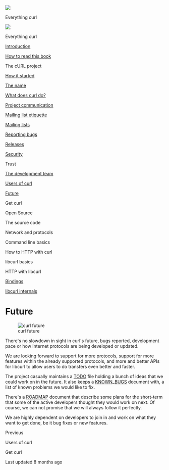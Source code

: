 <a href="../index.html" class="link-a079aa82--primary-53a25e66--logoLink-10d08504"></a>

<img src="https://gblobscdn.gitbook.com/orgs%2F-LxuH0qSm4xO9nWfEBlB%2Favatar.png?alt=media" class="image-67b14f24--avatar-1c1d03ec" />

<span class="text-4505230f--UIH400-4e41e82a--textContentFamily-49a318e1--spaceNameText-677c2969">Everything curl</span>

<a href="../index.html" class="link-a079aa82--primary-53a25e66--logoLink-10d08504"></a>

<img src="https://gblobscdn.gitbook.com/orgs%2F-LxuH0qSm4xO9nWfEBlB%2Favatar.png?alt=media" class="image-67b14f24--avatar-1c1d03ec" />

<span class="text-4505230f--UIH400-4e41e82a--textContentFamily-49a318e1--spaceNameText-677c2969">Everything curl</span>

<a href="../index.html" class="navButton-94f2579c--navButtonClickable-161b88ca"><span class="text-4505230f--UIH300-2063425d--textContentFamily-49a318e1--navButtonLabel-14a4968f">Introduction</span></a>

<a href="../how-to-read.html" class="navButton-94f2579c--navButtonClickable-161b88ca"><span class="text-4505230f--UIH300-2063425d--textContentFamily-49a318e1--navButtonLabel-14a4968f">How to read this book</span></a>

<span class="text-4505230f--UIH300-2063425d--textContentFamily-49a318e1--navButtonLabel-14a4968f">The cURL project</span>

<a href="started.html" class="navButton-94f2579c--pageItemWithChildrenNested-2c5d8183--navButtonClickable-161b88ca"><span class="text-4505230f--UIH300-2063425d--textContentFamily-49a318e1--navButtonLabel-14a4968f">How it started</span></a>

<a href="name.html" class="navButton-94f2579c--pageItemWithChildrenNested-2c5d8183--navButtonClickable-161b88ca"><span class="text-4505230f--UIH300-2063425d--textContentFamily-49a318e1--navButtonLabel-14a4968f">The name</span></a>

<a href="does.html" class="navButton-94f2579c--pageItemWithChildrenNested-2c5d8183--navButtonClickable-161b88ca"><span class="text-4505230f--UIH300-2063425d--textContentFamily-49a318e1--navButtonLabel-14a4968f">What does curl do?</span></a>

<a href="comm.html" class="navButton-94f2579c--pageItemWithChildrenNested-2c5d8183--navButtonClickable-161b88ca"><span class="text-4505230f--UIH300-2063425d--textContentFamily-49a318e1--navButtonLabel-14a4968f">Project communication</span></a>

<a href="etiquette.html" class="navButton-94f2579c--pageItemWithChildrenNested-2c5d8183--navButtonClickable-161b88ca"><span class="text-4505230f--UIH300-2063425d--textContentFamily-49a318e1--navButtonLabel-14a4968f">Mailing list etiquette</span></a>

<a href="maillists.html" class="navButton-94f2579c--pageItemWithChildrenNested-2c5d8183--navButtonClickable-161b88ca"><span class="text-4505230f--UIH300-2063425d--textContentFamily-49a318e1--navButtonLabel-14a4968f">Mailing lists</span></a>

<a href="bugs.html" class="navButton-94f2579c--pageItemWithChildrenNested-2c5d8183--navButtonClickable-161b88ca"><span class="text-4505230f--UIH300-2063425d--textContentFamily-49a318e1--navButtonLabel-14a4968f">Reporting bugs</span></a>

<a href="releases.html" class="navButton-94f2579c--pageItemWithChildrenNested-2c5d8183--navButtonClickable-161b88ca"><span class="text-4505230f--UIH300-2063425d--textContentFamily-49a318e1--navButtonLabel-14a4968f">Releases</span></a>

<a href="security.html" class="navButton-94f2579c--pageItemWithChildrenNested-2c5d8183--navButtonClickable-161b88ca"><span class="text-4505230f--UIH300-2063425d--textContentFamily-49a318e1--navButtonLabel-14a4968f">Security</span></a>

<a href="trust.html" class="navButton-94f2579c--pageItemWithChildrenNested-2c5d8183--navButtonClickable-161b88ca"><span class="text-4505230f--UIH300-2063425d--textContentFamily-49a318e1--navButtonLabel-14a4968f">Trust</span></a>

<a href="devteam.html" class="navButton-94f2579c--pageItemWithChildrenNested-2c5d8183--navButtonClickable-161b88ca"><span class="text-4505230f--UIH300-2063425d--textContentFamily-49a318e1--navButtonLabel-14a4968f">The development team</span></a>

<a href="users.html" class="navButton-94f2579c--pageItemWithChildrenNested-2c5d8183--navButtonClickable-161b88ca"><span class="text-4505230f--UIH300-2063425d--textContentFamily-49a318e1--navButtonLabel-14a4968f">Users of curl</span></a>

<a href="future.html" class="navButton-94f2579c--pageItemWithChildrenNested-2c5d8183--navButtonClickable-161b88ca--navButtonOpened-6a88552e"><span class="text-4505230f--UIH300-2063425d--textContentFamily-49a318e1--navButtonLabel-14a4968f">Future</span></a>

<span class="text-4505230f--UIH300-2063425d--textContentFamily-49a318e1--navButtonLabel-14a4968f">Get curl</span>

<span class="text-4505230f--UIH300-2063425d--textContentFamily-49a318e1--navButtonLabel-14a4968f">Open Source</span>

<span class="text-4505230f--UIH300-2063425d--textContentFamily-49a318e1--navButtonLabel-14a4968f">The source code</span>

<span class="text-4505230f--UIH300-2063425d--textContentFamily-49a318e1--navButtonLabel-14a4968f">Network and protocols</span>

<span class="text-4505230f--UIH300-2063425d--textContentFamily-49a318e1--navButtonLabel-14a4968f">Command line basics</span>



<span class="text-4505230f--UIH300-2063425d--textContentFamily-49a318e1--navButtonLabel-14a4968f">How to HTTP with curl</span>

<span class="text-4505230f--UIH300-2063425d--textContentFamily-49a318e1--navButtonLabel-14a4968f">libcurl basics</span>

<span class="text-4505230f--UIH300-2063425d--textContentFamily-49a318e1--navButtonLabel-14a4968f">HTTP with libcurl</span>

<a href="../bindings.html" class="navButton-94f2579c--navButtonClickable-161b88ca"><span class="text-4505230f--UIH300-2063425d--textContentFamily-49a318e1--navButtonLabel-14a4968f">Bindings</span></a>

<a href="../internals.html" class="navButton-94f2579c--navButtonClickable-161b88ca"><span class="text-4505230f--UIH300-2063425d--textContentFamily-49a318e1--navButtonLabel-14a4968f">libcurl internals</span></a>

<a href="../bookindex.html" class="navButton-94f2579c--navButtonClickable-161b88ca"><span class="text-4505230f--UIH300-2063425d--textContentFamily-49a318e1--navButtonLabel-14a4968f"></span></a>





# <span class="text-4505230f--DisplayH900-bfb998fa--textContentFamily-49a318e1">Future</span>

<span class="text-4505230f--UIH300-2063425d--textUIFamily-5ebd8e40--text-8ee2c8b2"></span>

<figure><img src="https://gblobscdn.gitbook.com/assets%2F-LvW30LMWx5oHe1_SY3L%2F-LvW31Saq-3M0AP13zyD%2F-LvW3J-ZAzxe0HagxO3_%2Fdevgraph-800.png?alt=media" alt="curl future" class="image-52799b3c" /><figcaption><span class="text-4505230f--TextH400-3033861f--textContentFamily-49a318e1" style="max-width:100%">curl future</span></figcaption></figure>

<span class="text-4505230f--TextH400-3033861f--textContentFamily-49a318e1"><span data-key="253e95be5bbc48f4b2ae419bbf534337"><span data-offset-key="253e95be5bbc48f4b2ae419bbf534337:0">There's no slowdown in sight in curl's future, bugs reported, development pace or how Internet protocols are being developed or updated.</span></span></span>

<span class="text-4505230f--TextH400-3033861f--textContentFamily-49a318e1"><span data-key="b09ec657a8474719af6ddc46302341dd"><span data-offset-key="b09ec657a8474719af6ddc46302341dd:0">We are looking forward to support for more protocols, support for more features within the already supported protocols, and more and better APIs for libcurl to allow users to do transfers even better and faster.</span></span></span>

<span class="text-4505230f--TextH400-3033861f--textContentFamily-49a318e1"><span data-key="36a81db19d0946c4b60a1ed8fee4dd43"><span data-offset-key="36a81db19d0946c4b60a1ed8fee4dd43:0">The project casually maintains a </span></span><a href="https://curl.se/docs/todo.html" class="link-a079aa82--primary-53a25e66--link-faf6c434"><span data-key="b4140b1392b6474599f938b22404102d"><span data-offset-key="b4140b1392b6474599f938b22404102d:0">TODO</span></span></a><span data-key="8e3916102f624030b63e77a6f40a3679"><span data-offset-key="8e3916102f624030b63e77a6f40a3679:0"> file holding a bunch of ideas that we could work on in the future. It also keeps a </span></span><a href="https://curl.se/docs/knownbugs.html" class="link-a079aa82--primary-53a25e66--link-faf6c434"><span data-key="2f28029936724c10acf9fc8c0b94d6c3"><span data-offset-key="2f28029936724c10acf9fc8c0b94d6c3:0">KNOWN_BUGS</span></span></a><span data-key="10b1d1f2ccc6495b8548124ed7bc19cd"><span data-offset-key="10b1d1f2ccc6495b8548124ed7bc19cd:0"> document with, a list of known problems we would like to fix.</span></span></span>

<span class="text-4505230f--TextH400-3033861f--textContentFamily-49a318e1"><span data-key="e8cd152844c5482fb746183706f87536"><span data-offset-key="e8cd152844c5482fb746183706f87536:0">There's a </span></span><a href="https://curl.se/dev/roadmap.html" class="link-a079aa82--primary-53a25e66--link-faf6c434"><span data-key="b51c4fa40693435f984add41a5b3364d"><span data-offset-key="b51c4fa40693435f984add41a5b3364d:0">ROADMAP</span></span></a><span data-key="12f94cd12844496fbbb3fab4f89baafe"><span data-offset-key="12f94cd12844496fbbb3fab4f89baafe:0"> document that describe some plans for the short-term that some of the active developers thought they would work on next. Of course, we can not promise that we will always follow it perfectly.</span></span></span>

<span class="text-4505230f--TextH400-3033861f--textContentFamily-49a318e1"><span data-key="be2cb8a044d045f9aee4b03245ea9bc4"><span data-offset-key="be2cb8a044d045f9aee4b03245ea9bc4:0">We are highly dependent on developers to join in and work on what they want to get done, be it bug fixes or new features.</span></span></span>

<a href="users.html" class="reset-3c756112--card-6570f064--whiteCard-fff091a4--cardPrevious-56a5e674"></a>

<span class="text-4505230f--TextH200-a3425406--textContentFamily-49a318e1">Previous</span>

<span class="text-4505230f--UIH400-4e41e82a--textContentFamily-49a318e1">Users of curl</span>

<a href="../get.html" class="reset-3c756112--card-6570f064--whiteCard-fff091a4--cardNext-19241c42"></a>


<span class="text-4505230f--UIH400-4e41e82a--textContentFamily-49a318e1">Get curl</span>



<span class="text-4505230f--TextH200-a3425406--textContentFamily-49a318e1">Last updated 8 months ago</span>



